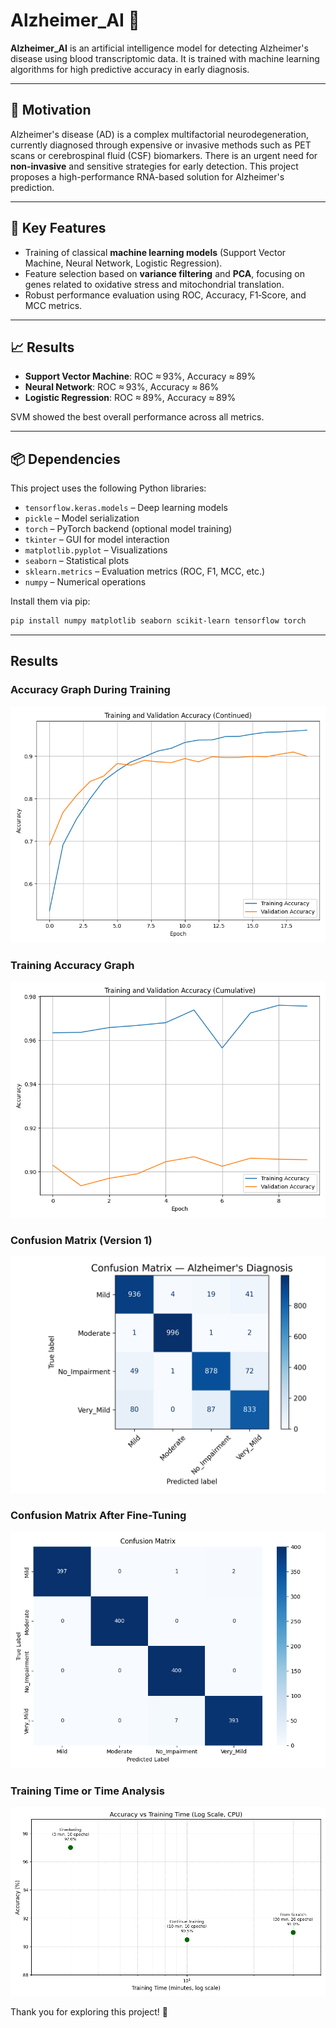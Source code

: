 # Alzheimer_AI 🧠

**Alzheimer_AI** is an artificial intelligence model for detecting Alzheimer's disease using blood transcriptomic data. It is trained with machine learning algorithms for high predictive accuracy in early diagnosis.

---

## 🔬 Motivation

Alzheimer's disease (AD) is a complex multifactorial neurodegeneration, currently diagnosed through expensive or invasive methods such as PET scans or cerebrospinal fluid (CSF) biomarkers. There is an urgent need for **non-invasive** and sensitive strategies for early detection. This project proposes a high-performance RNA-based solution for Alzheimer's prediction.

---

## 🚀 Key Features

- Training of classical **machine learning models** (Support Vector Machine, Neural Network, Logistic Regression).
- Feature selection based on **variance filtering** and **PCA**, focusing on genes related to oxidative stress and mitochondrial translation.
- Robust performance evaluation using ROC, Accuracy, F1‑Score, and MCC metrics.

---

## 📈 Results

- **Support Vector Machine**: ROC ≈ 93%, Accuracy ≈ 89%  
- **Neural Network**: ROC ≈ 93%, Accuracy ≈ 86%  
- **Logistic Regression**: ROC ≈ 89%, Accuracy ≈ 89%  

SVM showed the best overall performance across all metrics.

---

## 📦 Dependencies

This project uses the following Python libraries:

- `tensorflow.keras.models` – Deep learning models  
- `pickle` – Model serialization  
- `torch` – PyTorch backend (optional model training)  
- `tkinter` – GUI for model interaction  
- `matplotlib.pyplot` – Visualizations  
- `seaborn` – Statistical plots  
- `sklearn.metrics` – Evaluation metrics (ROC, F1, MCC, etc.)  
- `numpy` – Numerical operations  

Install them via pip:

```bash
pip install numpy matplotlib seaborn scikit-learn tensorflow torch
```
---

## Results

### Accuracy Graph During Training
![Accuracy Graph](Resultados/grafico_accuracy.png)

### Training Accuracy Graph
![Training Accuracy Graph](Resultados/grafico_accuracy_train.png)

### Confusion Matrix (Version 1)
![Confusion Matrix](Resultados/matriz_confusao.v1.png)

### Confusion Matrix After Fine-Tuning
![Confusion Matrix Fine-Tuning](Resultados/matriz_fine%20tunnig.png)

### Training Time or Time Analysis
![Time Analysis](Resultados/tempo.png)

Thank you for exploring this project! 🚀
